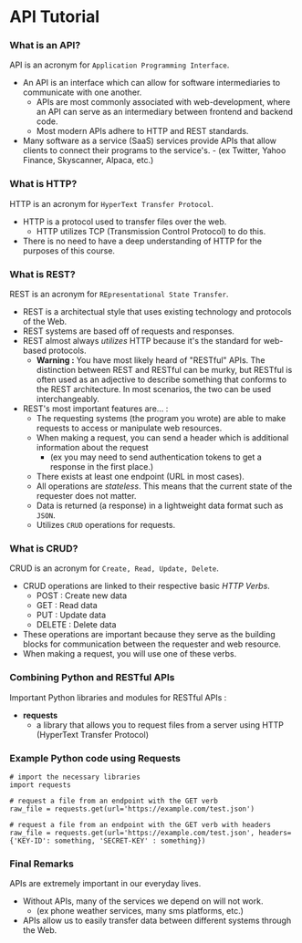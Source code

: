 # API Tutorial

### What is an API?
API is an acronym for `Application Programming Interface`.
-    An API is an interface which can allow for software intermediaries to communicate with one another.
        - APIs are most commonly associated with web-development, where an API can serve as an intermediary between frontend and backend code.
        - Most modern APIs adhere to HTTP and REST standards.
-   Many software as a service (SaaS) services provide APIs that allow clients to connect their programs to the service's.
        - (ex Twitter, Yahoo Finance, Skyscanner, Alpaca, etc.)

### What is HTTP?
HTTP is an acronym for `HyperText Transfer Protocol`.
-   HTTP is a protocol used to transfer files over the web.
	- HTTP utilizes TCP (Transmission Control Protocol) to do this.
- There is no need to have a deep understanding of HTTP for the purposes of this course.
      
### What is REST?
REST is an acronym for `REpresentational State Transfer`.
-   REST is a architectual style that uses existing technology and protocols of the Web.
-   REST systems are based off of requests and responses.
-   REST almost always *utilizes* HTTP because it's the standard for web-based protocols.
	   - **Warning :** You have most likely heard of "RESTful" APIs. The distinction between REST and RESTful can be murky, but RESTful is often used as an adjective to describe something that conforms to the REST architecture. In most scenarios, the two can be used interchangeably.
- REST's most important features are... : 
	- The requesting systems (the program you wrote) are able to make requests to access or manipulate web resources.
	- When making a request, you can send a header which is additional information about the request
		-  (ex you may need to send authentication tokens to get a response in the first place.)
    - There exists at least one endpoint (URL in most cases).
    - All operations are *stateless*. This means that the current state of the requester does not matter.
	- Data is returned (a response) in a lightweight data format such as `JSON`.
	- Utilizes `CRUD` operations for requests.

### What is CRUD?
CRUD is an acronym for `Create, Read, Update, Delete`.
-   CRUD operations are linked to their respective basic *HTTP Verbs*.
  	- POST : Create new data
    - GET : Read data
    - PUT : Update data 
    - DELETE : Delete data
-   These operations are important because they serve as the building blocks for communication between the requester and web resource.
-   When making a request, you will use one of these verbs.


### Combining Python and RESTful APIs
Important Python libraries and modules for RESTful APIs :
-   **requests**
     - a library that allows you to request files from a server using HTTP (HyperText Transfer Protocol)


### Example Python code using Requests
```python3
# import the necessary libraries
import requests

# request a file from an endpoint with the GET verb
raw_file = requests.get(url='https://example.com/test.json')

# request a file from an endpoint with the GET verb with headers
raw_file = requests.get(url='https://example.com/test.json', headers={'KEY-ID': something, 'SECRET-KEY' : something})

```

### Final Remarks
APIs are extremely important in our everyday lives.
-   Without APIs, many of the services we depend on will not work.
      - (ex phone weather services, many sms platforms, etc.)
-   APIs allow us to easily transfer data between different systems through the Web.
